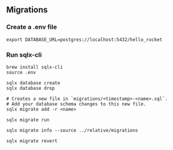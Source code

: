 

## Migrations
<!-- https://crates.io/crates/sqlx-cli -->
### Create a .env file

```shell
export DATABASE_URL=postgres://localhost:5432/hello_rocket
```

### Run sqlx-cli

```shell
brew install sqlx-cli
source .env

sqlx database create
sqlx database drop

# Creates a new file in `migrations/<timestamp>-<name>.sql`.
# Add your database schema changes to this new file.
sqlx migrate add -r <name>

sqlx migrate run

sqlx migrate info --source ../relative/migrations

sqlx migrate revert
```
